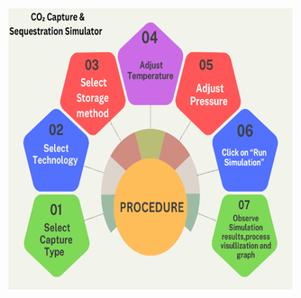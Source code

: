  <img src="https://github.com/Ayush-Kumar-45/Orchids_Ayush_Kumar_4/blob/main/experiment/images/co2%20flowchart.png" Height="500 px">
